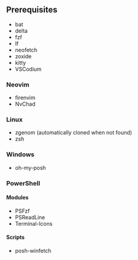 ## Prerequisites
- bat
- delta
- fzf
- lf
- neofetch
- zoxide
- kitty
- VSCodium

### Neovim
- firenvim
- NvChad

### Linux
- zgenom (automatically cloned when not found)
- zsh

### Windows
- oh-my-posh

### PowerShell

#### Modules
- PSFzf
- PSReadLine
- Terminal-Icons
#### Scripts
- posh-winfetch
